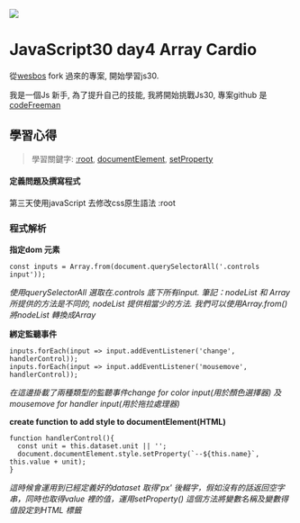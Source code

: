 ![](https://javascript30.com/images/JS3-social-share.png)

# JavaScript30 day4 Array Cardio

從[wesbos](https://github.com/wesbos/JavaScript30) fork 過來的專案, 開始學習js30.

我是一個Js 新手, 為了提升自己的技能, 我將開始挑戰Js30, 專案github 是 [codeFreeman](https://github.com/codeFreeman/JavaScript30)

## 學習心得

> 學習關鍵字: [:root](https://developer.mozilla.org/en-US/docs/Web/CSS/:root), [documentElement](https://developer.mozilla.org/en-US/docs/Web/API/Document/documentElement), [setProperty](https://developer.mozilla.org/en-US/docs/Web/API/CSSStyleDeclaration/setProperty)

#### 定義問題及撰寫程式

第三天使用javaScript 去修改css原生語法 :root

### 程式解析

**指定dom 元素**

    const inputs = Array.from(document.querySelectorAll('.controls input'));

*使用querySelectorAll 選取在.controls 底下所有input. 筆記：nodeList 和 Array 所提供的方法是不同的, nodeList 提供相當少的方法. 我們可以使用Array.from() 將nodeList 轉換成Array*

**綁定監聽事件**

    inputs.forEach(input => input.addEventListener('change', handlerControl));
    inputs.forEach(input => input.addEventListener('mousemove', handlerControl));

*在這邊掛載了兩種類型的監聽事件change for color input(用於顏色選擇器) 及 mousemove for handler input(用於拖拉處理器)*

**create function to add style to documentElement(HTML)**

    function handlerControl(){
      const unit = this.dataset.unit || '';
      document.documentElement.style.setProperty(`--${this.name}`, this.value + unit);
    }

*這時候會運用到已經定義好的dataset 取得'px' 後輟字，假如沒有的話返回空字串，同時也取得value 裡的值，運用setProperty() 這個方法將變數名稱及變數得值設定到HTML 標籤*


